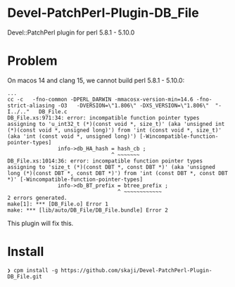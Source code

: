 # Devel-PatchPerl-Plugin-DB_File

Devel::PatchPerl plugin for perl 5.8.1 - 5.10.0

# Problem

On macos 14 and clang 15, we cannot build perl 5.8.1 - 5.10.0:

```
...
cc -c   -fno-common -DPERL_DARWIN -mmacosx-version-min=14.6 -fno-strict-aliasing -O3   -DVERSION=\"1.806\" -DXS_VERSION=\"1.806\"  "-I../.."   DB_File.c
DB_File.xs:971:34: error: incompatible function pointer types assigning to 'u_int32_t (*)(const void *, size_t)' (aka 'unsigned int (*)(const void *, unsigned long)') from 'int (const void *, size_t)' (aka 'int (const void *, unsigned long)') [-Wincompatible-function-pointer-types]
                info->db_HA_hash = hash_cb ;
                                 ^ ~~~~~~~
DB_File.xs:1014:36: error: incompatible function pointer types assigning to 'size_t (*)(const DBT *, const DBT *)' (aka 'unsigned long (*)(const DBT *, const DBT *)') from 'int (const DBT *, const DBT *)' [-Wincompatible-function-pointer-types]
                info->db_BT_prefix = btree_prefix ;
                                   ^ ~~~~~~~~~~~~
2 errors generated.
make[1]: *** [DB_File.o] Error 1
make: *** [lib/auto/DB_File/DB_File.bundle] Error 2
```

This plugin will fix this.

# Install

```console
❯ cpm install -g https://github.com/skaji/Devel-PatchPerl-Plugin-DB_File.git
```
